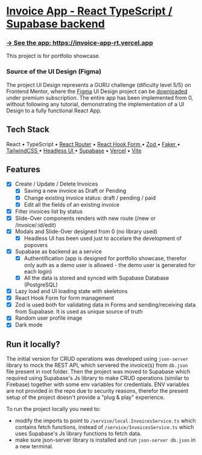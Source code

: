 # <a href="https://invoice-app-rt.vercel.app"  target="_blank">Invoice App - React TypeScript / Supabase backend</a>

### <a href="https://invoice-app-rt.vercel.app"  target="_blank">→ See the app: https://invoice-app-rt.vercel.app</a>

<p>
   This project is for portfolio showcase.

### Source of the UI Design (Figma)

The project UI Design represents a GURU challenge (dificulty level 5/5) on Frontend Mentor, where the <a href="https://www.frontendmentor.io/challenges/invoice-app-i7KaLTQjl" target="_blank">Figma</a> UI Design project can be <a href="https://www.frontendmentor.io/challenges/invoice-app-i7KaLTQjl" target="_blank">downloaded</a> under premium subscription. The entire app has been implemented from 0, without following any tutorial, demonstrating the implementation of a UI Design to a fully functional React App.

</p>

## Tech Stack

React • TypeScript • <a href="https://reactrouter.com/en/main" target="_blank">React Router</a> • <a href="https://react-hook-form.com/" target="_blank">React Hook Form </a> • <a href="https://zod.dev/" target="_blank"> Zod </a> • <a href="https://fakerjs.dev/" target="_blank">Faker
</a> • <a href="https://tailwindcss.com/" target="_blank">TailwindCSS
</a> • <a href="https://headlessui.com/" target="_blank">Headless UI
</a> • <a href="https://supabase.com/" target="_blank">Supabase</a> • <a href="https://vercel.com/" target="_blank">Vercel</a> •
<a href="https://vitejs.dev/" target="_blank">Vite</a>

## Features

- [x] Create / Update / Delete Invoices
  - [x] Saving a new invoice as Draft or Pending
  - [x] Change existing invoice status: draft / pending / paid
  - [x] Edit all the fields of an existing invoice
- [x] Filter invoices list by status
- [x] Slide-Over components renders with new route (/new or /invoice/:id/edit)
- [x] Modals and Slide-Over designed from 0 (no library used)
  - [x] Headless UI has been used just to accelare the development of popovers
- [x] Supabase as backend as a service
  - [x] Authentification (app is designed for portfolio showcase, therefor only auth as a demo user is allowed - the demo user is generated for each login)
  - [x] All the data is stored and synced with Supabase Database (PostgreSQL)
- [x] Lazy load and UI loading state with skeletons
- [x] React Hook Form for form management
- [x] Zod is used both for validating data in Forms and sending/receiving data from Supabase. It is used as unique source of truth
- [x] Random user profile image
- [x] Dark mode

## Run it locally?

The initial version for CRUD operations was developed using `json-server` library to mock the REST API, which servered the invoice(s) from `db.json` file present in root folder. Then the project was moved to Supabase which required using Supabase's Js library to make CRUD operations (similar to Firebase) together with some env variables for credentials. ENV variables are not provided in the repo due to security reasons, therefor the present setup of the project doesn't provide a "plug & play" experience.

To run the project locally you need to:

- modify the imports to point to `/service/local.InvoicesService.ts` which contains fetch functions, instead of `/service/InvoicesService.ts` which uses Supabase's Js library functions to fetch data.
- make sure json-server library is installed and run `json-server db.json` in a new terminal.

